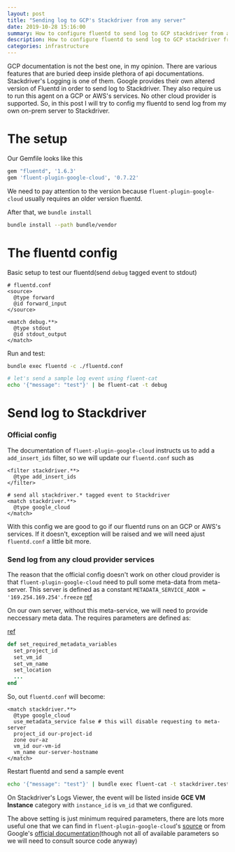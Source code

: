 ```yaml
---
layout: post
title: "Sending log to GCP's Stackdriver from any server"
date: 2019-10-28 15:16:00
summary: How to configure fluentd to send log to GCP stackdriver from any server, not necessarily from GCP or AWS.
description: How to configure fluentd to send log to GCP stackdriver from any server, not necessarily from GCP or AWS.
categories: infrastructure
---
```


GCP documentation is not the best one, in my opinion. There are various features that are buried deep inside plethora of api documentations.
Stackdriver's Logging is one of them. Google provides their own altered version of Fluentd in order to send log to Stackdriver. They also require us to run this agent on a GCP or AWS's services. No other cloud provider is supported. So, in this post I will try to config my fluentd to send log from my own on-prem server to Stackdriver.

# The setup

Our Gemfile looks like this

~~~ ruby
gem "fluentd", '1.6.3'
gem 'fluent-plugin-google-cloud', '0.7.22'
~~~

We need to pay attention to the version because `fluent-plugin-google-cloud` usually requires an older version fluentd.

After that, we `bundle install`

~~~ bash
bundle install --path bundle/vendor
~~~

# The fluentd config

Basic setup to test our fluentd(send `debug` tagged event to stdout)

~~~
# fluentd.conf
<source>
  @type forward
  @id forward_input
</source>

<match debug.**>
  @type stdout
  @id stdout_output
</match>
~~~

Run and test:

~~~ bash
bundle exec fluentd -c ./fluentd.conf

# let's send a sample log event using fluent-cat
echo '{"message": "test"}' | be fluent-cat -t debug
~~~

# Send log to Stackdriver

### Official config

The documentation of `fluent-plugin-google-cloud` instructs us to add a `add_insert_ids` filter, so we will update our `fluentd.conf` such as

~~~
<filter stackdriver.**>
  @type add_insert_ids
</filter>

# send all stackdriver.* tagged event to Stackdriver
<match stackdriver.**>
  @type google_cloud
</match>
~~~

With this config we are good to go if our fluentd runs on an GCP or AWS's services. If it doesn't, exception will be raised and we will need ajust `fluentd.conf` a little bit more.

### Send log from any cloud provider services

The reason that the official config doesn't work on other cloud provider is that `fluent-plugin-google-cloud` need to pull some meta-data from meta-server. This server is defined as a constant `METADATA_SERVICE_ADDR = '169.254.169.254'.freeze` [ref](https://github.com/GoogleCloudPlatform/fluent-plugin-google-cloud/blob/a7838d2cd05284145da9063739a45cf27b616cf7/lib/fluent/plugin/out_google_cloud.rb#L279)

On our own server, without this meta-service, we will need to provide neccessary meta data. The requires parameters are defined as:

[ref](https://github.com/GoogleCloudPlatform/fluent-plugin-google-cloud/blob/a7838d2cd05284145da9063739a45cf27b616cf7/lib/fluent/plugin/out_google_cloud.rb#L1131-L1147)

~~~ ruby
def set_required_metadata_variables
  set_project_id
  set_vm_id
  set_vm_name
  set_location
  ...
end
~~~

So, out `fluentd.conf` will become:

~~~
<match stackdriver.**>
  @type google_cloud
  use_metadata_service false # this will disable requesting to meta-server
  project_id our-project-id
  zone our-az
  vm_id our-vm-id
  vm_name our-server-hostname
</match>
~~~

Restart fluentd and send a sample event

~~~ bash
echo '{"message": "test"}' | bundle exec fluent-cat -t stackdriver.test
~~~

On Stackdriver's Logs Viewer, the event will be listed inside __GCE VM Instance__ category with `instance_id` is `vm_id` that we configured.

The above setting is just minimum required parameters, there are lots more useful one that we can find in `fluent-plugin-google-cloud`'s [source](https://github.com/GoogleCloudPlatform/fluent-plugin-google-cloud/blob/a7838d2cd05284145da9063739a45cf27b616cf7/lib/fluent/plugin/out_google_cloud.rb#L296) or from Google's  [official documentation](https://cloud.google.com/logging/docs/agent/configuration#cloud-fluentd-config)(though not all of available parameters so we will need to consult source code anyway)
